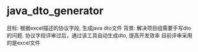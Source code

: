 # java_dto_generator
目标:
  根据excel描述的协议字段, 生成java dto文件
背景:
  解决项目组需要手写dto的问题. 
  协议字段评审过后，通过该工具自动生成dto, 提高开发效率
  目前评审采用的是excel文件
